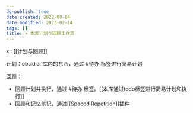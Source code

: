 ```yaml
---
dg-publish: true
date created: 2022-08-04
date modified: 2023-02-14
tags: []
title: » 本库计划与回顾工作流
---
```


x:: [[计划与回顾]]

计划：obsidian库内的东西，通过 #待办 标签进行简易计划

回顾：

- 回顾计划并执行，通过 #待办 标签。[[本库通过todo标签进行简易计划和执行]]
- 回顾和记忆笔记，通过[[Spaced Repetition]]插件
